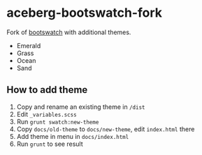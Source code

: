 # aceberg-bootswatch-fork


Fork of [bootswatch](https://github.com/thomaspark/bootswatch) with additional themes.
- Emerald
- Grass
- Ocean
- Sand

## How to add theme

1. Copy and rename an existing theme in `/dist`
2. Edit `_variables.scss`
3. Run `grunt swatch:new-theme`
4. Copy `docs/old-theme` to `docs/new-theme`, edit `index.html` there
5. Add theme in menu in `docs/index.html`
6. Run `grunt` to see result